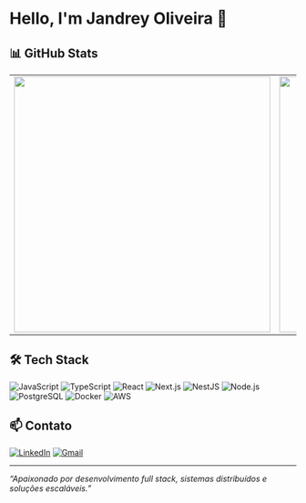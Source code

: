 # Hello, I'm Jandrey Oliveira 👋

## 📊 GitHub Stats
<table>
  <tr>
    <td>
      <img src="https://github-readme-stats.vercel.app/api?username=jandrey&show_icons=true&theme=gruvbox" width="450"/>
    </td>
    <td>
      <img src="https://github-readme-stats.vercel.app/api/top-langs/?username=jandrey&layout=compact&theme=gruvbox" width="450"/>
    </td>
  </tr>
</table>



## 🛠️ Tech Stack
![JavaScript](https://img.shields.io/badge/-JavaScript-F7DF1E?style=flat&logo=javascript&logoColor=black)
![TypeScript](https://img.shields.io/badge/-TypeScript-3178C6?style=flat&logo=typescript&logoColor=white)
![React](https://img.shields.io/badge/-React-61DAFB?style=flat&logo=react&logoColor=black)
![Next.js](https://img.shields.io/badge/-Next.js-000000?style=flat&logo=next.js&logoColor=white)
![NestJS](https://img.shields.io/badge/-NestJS-E0234E?style=flat&logo=nestjs&logoColor=white)
![Node.js](https://img.shields.io/badge/-Node.js-339933?style=flat&logo=node.js&logoColor=white)
![PostgreSQL](https://img.shields.io/badge/-PostgreSQL-316192?style=flat&logo=postgresql&logoColor=white)
![Docker](https://img.shields.io/badge/-Docker-2496ED?style=flat&logo=docker&logoColor=white)
![AWS](https://img.shields.io/badge/-AWS-232F3E?style=flat&logo=amazon-aws&logoColor=white)


## 📫 Contato
[![LinkedIn](https://img.shields.io/badge/-LinkedIn-0077B5?style=flat&logo=linkedin&logoColor=white)](https://www.linkedin.com/in/jandrey/)
[![Gmail](https://img.shields.io/badge/-Gmail-D14836?style=flat&logo=gmail&logoColor=white)](mailto:jandrey@example.com)

---

*“Apaixonado por desenvolvimento full stack, sistemas distribuídos e soluções escaláveis.”*
